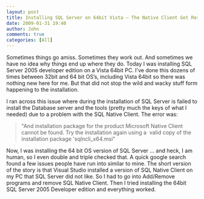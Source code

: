 ```yaml
---
layout: post
title: Installing SQL Server on 64bit Vista – The Native Client Got Restless
date: 2009-01-31 19:40
author: John
comments: true
categories: [All]
---
```

<p>Sometimes things go amiss. Sometimes they work out. And sometimes we have no idea why things end up where they do. Today I was installing SQL Server 2005 developer edition on a Vista 64bit PC. I’ve done this dozens of times between 32bit and 64 bit OS’s, including Vista 64bit so there was nothing new here for me. But that did not stop the wild and wacky stuff form happening to the installation.</p>  <p>I ran across this issue where during the installation of SQL Server is failed to install the Database server and the tools (pretty much the keys of what I needed) due to a problem with the SQL Native Client. The error was:</p>  <blockquote>   <p>&quot;And installation package for the product Microsoft Native Client cannot be found. Try the installation again using a&#160; valid copy of the installation package 'sqlncli_x64.msi&quot;</p> </blockquote>  <p>Now, I was installing the 64 bit OS version of SQL Server … and heck, I am human, so I even double and triple checked that. A quick google search found a few issues people have run into similar to mine. The short version of the story is that Visual Studio installed a version of SQL Native Client on my PC that SQL Server did not like. So I had to go into Add/Remove programs and remove SQL Native Client. Then I tried installing the 64bit SQL Server 2005 Developer edition and everything worked.</p>

